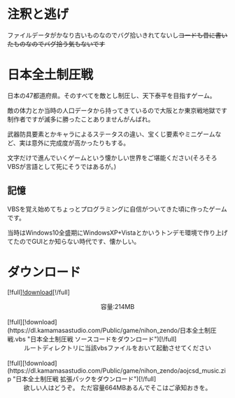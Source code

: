 # 注釈と逃げ
ファイルデータがかなり古いものなのでバグ拾いきれてないし~~コードも昔に書いたものなのでバグ拾う気もないです~~
# 日本全土制圧戦
日本の47都道府県。そのすべてを敵とし制圧し、天下泰平を目指すゲーム。

敵の体力とか当時の人口データから持ってきているので大阪とか東京戦地獄です制作者ですが滅多に勝ったことありませんがんばれ。

武器防具要素とかキャラによるステータスの違い、宝くじ要素やミニゲームなど、実は意外に完成度が高かったりもする。

文字だけで進んでいくゲームという懐かしい世界をご堪能ください(そろそろVBSが言語として死にそうではあるが。)

## 記憶
VBSを覚え始めてちょっとプログラミングに自信がついてきた頃に作ったゲームです。

当時はWindows10全盛期にWindowsXP+Vistaとかいうトンデモ環境で作り上げてたのでGUIとか知らない時代です、懐かしい。

# ダウンロード
[!full][!download](https://dl.kamamasastudio.com/Public/game/nihon_zendo/日本全土制圧戦.zip "日本全土制圧戦 本体をダウンロード")[!/full]
<div style="text-align: center;">
容量:214MB
</div>
<br>
[!full][!download](https://dl.kamamasastudio.com/Public/game/nihon_zendo/日本全土制圧戦.vbs "日本全土制圧戦 ソースコードをダウンロード")[!/full]
<div style="text-align: center;">
ルートディレクトリに当該vbsファイルをおいて起動させてください
</div>
<br>
[!full][!download](https://dl.kamamasastudio.com/Public/game/nihon_zendo/aojcsd_music.zip "日本全土制圧戦 拡張パックをダウンロード")[!/full]
<div style="text-align: center;">
欲しい人はどうぞ。 ただ容量664MBあるんでそこはご承知おきを。
</div>


